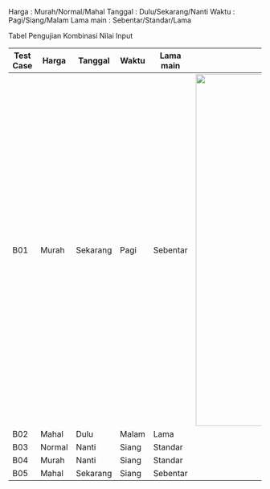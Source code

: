 Harga : Murah/Normal/Mahal
Tanggal : Dulu/Sekarang/Nanti
Waktu : Pagi/Siang/Malam
Lama main : Sebentar/Standar/Lama

Tabel Pengujian Kombinasi Nilai Input 


| **Test Case** | **Harga** | **Tanggal** | **Waktu** | **Lama main** | **Dokumentasi Hasil Uji** |
|---------------|-----------|-------------|-----------|----------------|----------------------------|
| B01           | Murah     | Sekarang    | Pagi      | Sebentar       | <div align="center"><img src="assets/pengujian_matrix_testing.png" alt="ss" width="700"/></div> |
| B02           | Mahal     | Dulu        | Malam     | Lama           |                            |
| B03           | Normal    | Nanti       | Siang     | Standar        |                            |
| B04           | Murah     | Nanti       | Siang     | Standar        |                            |
| B05           | Mahal     | Sekarang    | Siang     | Sebentar       |                            |
                     

